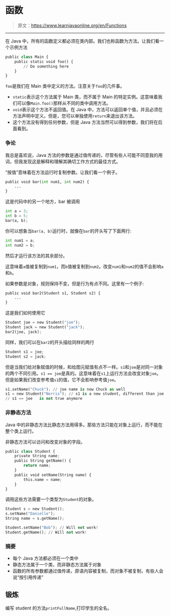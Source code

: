 # 函数

> 原文：<https://www.learnjavaonline.org/en/Functions>

* * *

在 Java 中，所有的函数定义都必须在类内部。我们也称函数为方法。让我们看一个示例方法

```py
public class Main {
    public static void foo() {
        // Do something here
    }
} 
```

`foo`是我们在 Main 类中定义的方法。注意关于`foo`的几件事。

*   `static`表示这个方法属于 Main 类，而不属于 Main 的特定实例。这意味着我们可以像`Main.foo()`那样从不同的类中调用方法。
*   `void`表示这个方法不返回值。在 Java 中，方法可以返回单个值，并且必须在方法声明中定义。但是，您可以单独使用`return`来退出该方法。
*   这个方法没有得到任何参数，但是 Java 方法当然可以得到参数，我们将在后面看到。

### 争论

我总是喜欢说，Java 方法的参数是通过值传递的，尽管有些人可能不同意我的用词，但我发现这是解释和理解其确切工作方式的最佳方式。

“按值”意味着在方法运行时复制参数。让我们看一个例子。

```py
public void bar(int num1, int num2) {
    ...
} 
```

这是代码中的另一个地方，bar 被调用

```py
int a = 3;
int b = 5;
bar(a, b); 
```

你可以想象当`bar(a, b)`运行时，就像在`bar`的开头写了下面两行:

```py
int num1 = a;
int num2 = b; 
```

然后才运行该方法的其余部分。

这意味着`a`值被复制到`num1`，而`b`值被复制到`num2`。改变`num1`和`num2`的值不会影响`a`和`b`。

如果参数是对象，规则保持不变，但是行为有点不同。这里有一个例子:

```py
public void bar2(Student s1, Student s2) {
    ...
} 
```

这是我们如何使用它

```py
Student joe = new Student("joe");
Student jack = new Student("jack");
bar2(joe, jack); 
```

同样，我们可以在`bar2`的开头描绘同样的两行

```py
Student s1 = joe;
Student s2 = jack; 
```

但是当我们给对象赋值的时候，和给图元赋值有点不一样。`s1`和`joe`是对同一对象的两个不同引用。`s1 == joe`是真的。这意味着在`s1`上运行方法会改变对象`joe`。但是如果我们改变参考值`s1`的值，它不会影响参考值`joe`。

```py
s1.setName("Chuck"); // joe name is now Chuck as well
s1 = new Student("Norris"); // s1 is a new student, different than joe with the name of Norris
// s1 == joe   is not true anymore 
```

### 非静态方法

Java 中的非静态方法比静态方法用得多。那些方法只能在对象上运行，而不能在整个类上运行。

非静态方法可以访问和改变对象的字段。

```py
public class Student {
    private String name;
    public String getName() {
        return name;
    }
    public void setName(String name) {
        this.name = name;
    }
} 
```

调用这些方法需要一个类型为`Student`的对象。

```py
Student s = new Student();
s.setName("Danielle");
String name = s.getName();

Student.setName("Bob"); // Will not work!
Student.getName(); // Will not work! 
```

### 摘要

*   每个 Java 方法都必须在一个类中
*   静态方法属于一个类，而非静态方法属于对象
*   函数的所有参数都通过值传递，原语内容被复制，而对象不被复制，有些人会说“按引用传递”

## 锻炼

编写 student 的方法`printFullName`,打印学生的全名。
